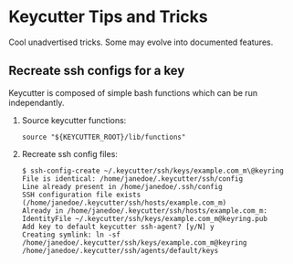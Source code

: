 # Keycutter Tips and Tricks

Cool unadvertised tricks. Some may evolve into documented features.

## Recreate ssh configs for a key

Keycutter is composed of simple bash functions which can be run independantly.

1. Source keycutter functions:

    ```shell
    source "${KEYCUTTER_ROOT}/lib/functions"
    ```

2. Recreate ssh config files:

    ```shell
    $ ssh-config-create ~/.keycutter/ssh/keys/example.com_m\@keyring
    File is identical: /home/janedoe/.keycutter/ssh/config
    Line already present in /home/janedoe/.ssh/config
    SSH configuration file exists (/home/janedoe/.keycutter/ssh/hosts/example.com_m)
    Already in /home/janedoe/.keycutter/ssh/hosts/example.com_m:   IdentityFile ~/.keycutter/ssh/keys/example.com_m@keyring.pub
    Add key to default keycutter ssh-agent? [y/N] y
    Creating symlink: ln -sf /home/janedoe/.keycutter/ssh/keys/example.com_m@keyring /home/janedoe/.keycutter/ssh/agents/default/keys
    ```